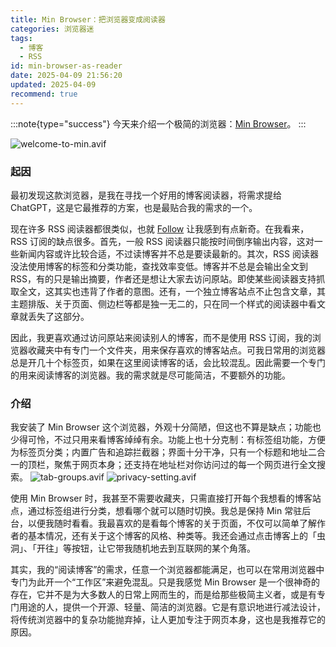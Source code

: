 ```yaml
---
title: Min Browser：把浏览器变成阅读器
categories: 浏览器迷
tags:
  - 博客
  - RSS
id: min-browser-as-reader
date: 2025-04-09 21:56:20
updated: 2025-04-09
recommend: true
---
```


:::note{type="success"}
今天来介绍一个极简的浏览器：[Min Browser](https://minbrowser.org/)。
:::

![welcome-to-min.avif](https://b2.235421.xyz/pic/2025/04/17693eb71eb75b4f23e33a07f1d9032b.avif)

### 起因

最初发现这款浏览器，是我在寻找一个好用的博客阅读器，将需求提给 ChatGPT，这是它最推荐的方案，也是最贴合我的需求的一个。

现在许多 RSS 阅读器都很类似，也就 [Follow](https://follow.is/) 让我感到有点新奇。在我看来，RSS 订阅的缺点很多。首先，一般 RSS 阅读器只能按时间倒序输出内容，这对一些新闻内容或许比较合适，不过读博客并不总是要读最新的。其次，RSS 阅读器没法使用博客的标签和分类功能，查找效率变低。博客并不总是会输出全文到RSS，有的只是输出摘要，作者还是想让大家去访问原站。即使某些阅读器支持抓取全文，这其实也违背了作者的意图。还有，一个独立博客站点不止包含文章，其主题排版、关于页面、侧边栏等都是独一无二的，只在同一个样式的阅读器中看文章就丢失了这部分。

因此，我更喜欢通过访问原站来阅读别人的博客，而不是使用 RSS 订阅，我的浏览器收藏夹中有专门一个文件夹，用来保存喜欢的博客站点。可我日常用的浏览器总是开几十个标签页，如果在这里阅读博客的话，会比较混乱。因此需要一个专门的用来阅读博客的浏览器。我的需求就是尽可能简洁，不要额外的功能。

### 介绍

我安装了 Min Browser 这个浏览器，外观十分简陋，但这也不算是缺点；功能也少得可怜，不过只用来看博客绰绰有余。功能上也十分克制：有标签组功能，方便为标签页分类；内置广告和追踪拦截器；界面十分干净，只有一个标题和地址二合一的顶栏，聚焦于网页本身；还支持在地址栏对你访问过的每一个网页进行全文搜索。
![tab-groups.avif](https://b2.235421.xyz/pic/2025/04/c66b7ad8b4ae4c4a7046879751b05dfe.avif)
![privacy-setting.avif](https://b2.235421.xyz/pic/2025/04/0e92e458b5024785a2e9c1c013f2f6bd.avif)


使用 Min Browser 时，我甚至不需要收藏夹，只需直接打开每个我想看的博客站点，通过标签组进行分类，想看哪个就可以随时切换。我总是保持 Min 常驻后台，以便我随时看看。我最喜欢的是看每个博客的关于页面，不仅可以简单了解作者的基本情况，还有关于这个博客的风格、种类等。我还会通过点击博客上的「虫洞」、「开往」等按钮，让它带我随机地去到互联网的某个角落。

其实，我的“阅读博客”的需求，任意一个浏览器都能满足，也可以在常用浏览器中专门为此开一个“工作区”来避免混乱。只是我感觉 Min Browser 是一个很神奇的存在，它并不是为大多数人的日常上网而生的，而是给那些极简主义者，或是有专门用途的人，提供一个开源、轻量、简洁的浏览器。它是有意识地进行减法设计，将传统浏览器中的复杂功能抛弃掉，让人更加专注于网页本身，这也是我推荐它的原因。